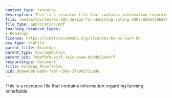 ```yaml
---
content_type: resource
description: This is a resource file that contains information regarding farming minefields.
file: /media/courses/ec-s06-design-for-demining-spring-2007/0b8e4d8b8889fe0fc06037b00372c99b_MITEC_S06S07_06farmi.pdf
file_type: application/pdf
learning_resource_types:
- Readings
license: https://creativecommons.org/licenses/by-nc-sa/4.0/
ocw_type: OCWFile
parent_title: Readings
parent_type: CourseSection
parent_uid: 79bafbf9-2c3f-7e5c-e6a4-880d051ebcff
resourcetype: Document
title: Farming Minefields
uid: 0b8e4d8b-8889-fe0f-c060-37b00372c99b
---
```

This is a resource file that contains information regarding farming minefields.